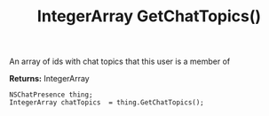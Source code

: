 ﻿---
uid: crmscript_ref_NSChatPresence_GetChatTopics
title: IntegerArray GetChatTopics()
intellisense: NSChatPresence.GetChatTopics
keywords: NSChatPresence, GetChatTopics
so.topic: reference
---

An array of ids with chat topics that this user is a member of

**Returns:** IntegerArray


```crmscript
NSChatPresence thing;
IntegerArray chatTopics  = thing.GetChatTopics();
```



